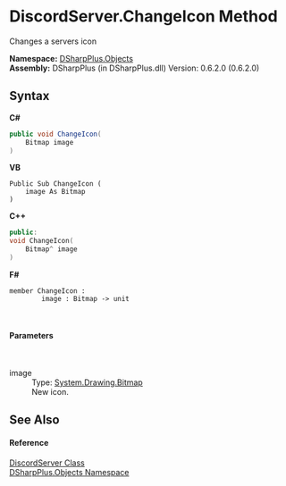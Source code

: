 # DiscordServer.ChangeIcon Method 
 

Changes a servers icon

**Namespace:**&nbsp;<a href="b70db947-75ff-488f-5245-350c6ca1e522">DSharpPlus.Objects</a><br />**Assembly:**&nbsp;DSharpPlus (in DSharpPlus.dll) Version: 0.6.2.0 (0.6.2.0)

## Syntax

**C#**<br />
``` C#
public void ChangeIcon(
	Bitmap image
)
```

**VB**<br />
``` VB
Public Sub ChangeIcon ( 
	image As Bitmap
)
```

**C++**<br />
``` C++
public:
void ChangeIcon(
	Bitmap^ image
)
```

**F#**<br />
``` F#
member ChangeIcon : 
        image : Bitmap -> unit 

```

<br />

#### Parameters
&nbsp;<dl><dt>image</dt><dd>Type: <a href="http://msdn2.microsoft.com/en-us/library/4e7y164x" target="_blank">System.Drawing.Bitmap</a><br />New icon.</dd></dl>

## See Also


#### Reference
<a href="0bea1794-96dc-62e4-4798-1bd4e0abad39">DiscordServer Class</a><br /><a href="b70db947-75ff-488f-5245-350c6ca1e522">DSharpPlus.Objects Namespace</a><br />
